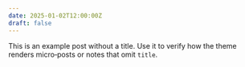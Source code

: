 ```yaml
---
date: 2025-01-02T12:00:00Z
draft: false
---
```


This is an example post without a title. Use it to verify how the theme renders micro‑posts or notes that omit `title`.

